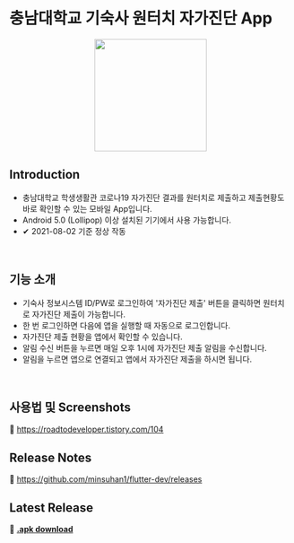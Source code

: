 # 충남대학교 기숙사 원터치 자가진단 App
<p align="center">
  <img src="https://user-images.githubusercontent.com/50696567/127801566-7c9e2d00-8121-4bd5-8daf-28404e4748ea.jpg" width="200" />
<p/>

## Introduction
* 충남대학교 학생생활관 코로나19 자가진단 결과를 원터치로 제출하고 제출현황도 바로 확인할 수 있는 모바일 App입니다.
* Android 5.0 (Lollipop) 이상 설치된 기기에서 사용 가능합니다.
* ✔ 2021-08-02 기준 정상 작동

<br> 

## 기능 소개
* 기숙사 정보시스템 ID/PW로 로그인하여 '자가진단 제출' 버튼을 클릭하면 원터치로 자가진단 제출이 가능합니다.
* 한 번 로그인하면 다음에 앱을 실행할 때 자동으로 로그인합니다.
* 자가진단 제출 현황을 앱에서 확인할 수 있습니다.
* 알림 수신 버튼을 누르면 매일 오후 1시에 자가진단 제출 알림을 수신합니다.
* 알림을 누르면 앱으로 연결되고 앱에서 자가진단 제출을 하시면 됩니다.

<br>

## 사용법 및 Screenshots

🔗 https://roadtodeveloper.tistory.com/104

## Release Notes
🔗 https://github.com/minsuhan1/flutter-dev/releases

## Latest Release

🔗 [**.apk download**](https://github.com/minsuhan1/flutter-dev/releases/latest/download/cnu_covid19_daychk.apk)

